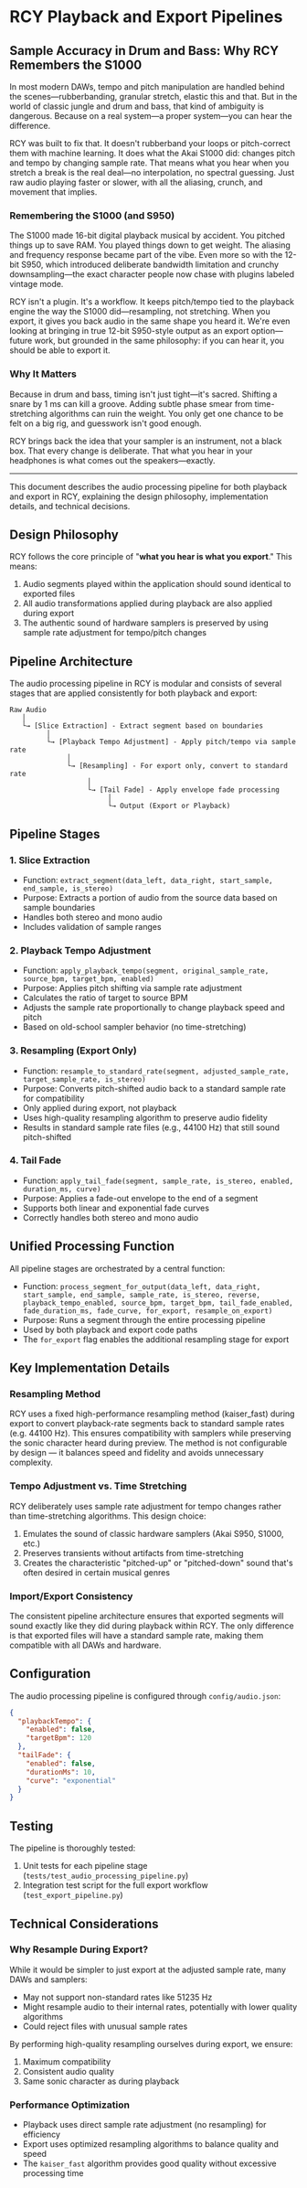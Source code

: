 # RCY Playback and Export Pipelines

## Sample Accuracy in Drum and Bass: Why RCY Remembers the S1000

In most modern DAWs, tempo and pitch manipulation are handled behind the scenes—rubberbanding, granular stretch, elastic this and that. But in the world of classic jungle and drum and bass, that kind of ambiguity is dangerous. Because on a real system—a proper system—you can hear the difference.

RCY was built to fix that. It doesn't rubberband your loops or pitch-correct them with machine learning. It does what the Akai S1000 did: changes pitch and tempo by changing sample rate. That means what you hear when you stretch a break is the real deal—no interpolation, no spectral guessing. Just raw audio playing faster or slower, with all the aliasing, crunch, and movement that implies.

### Remembering the S1000 (and S950)

The S1000 made 16-bit digital playback musical by accident. You pitched things up to save RAM. You played things down to get weight. The aliasing and frequency response became part of the vibe. Even more so with the 12-bit S950, which introduced deliberate bandwidth limitation and crunchy downsampling—the exact character people now chase with plugins labeled vintage mode.

RCY isn't a plugin. It's a workflow. It keeps pitch/tempo tied to the playback engine the way the S1000 did—resampling, not stretching. When you export, it gives you back audio in the same shape you heard it. We're even looking at bringing in true 12-bit S950-style output as an export option—future work, but grounded in the same philosophy: if you can hear it, you should be able to export it.

### Why It Matters

Because in drum and bass, timing isn't just tight—it's sacred. Shifting a snare by 1 ms can kill a groove. Adding subtle phase smear from time-stretching algorithms can ruin the weight. You only get one chance to be felt on a big rig, and guesswork isn't good enough.

RCY brings back the idea that your sampler is an instrument, not a black box. That every change is deliberate. That what you hear in your headphones is what comes out the speakers—exactly.

---

This document describes the audio processing pipeline for both playback and export in RCY, explaining the design philosophy, implementation details, and technical decisions.

## Design Philosophy

RCY follows the core principle of "**what you hear is what you export**." This means:

1. Audio segments played within the application should sound identical to exported files
2. All audio transformations applied during playback are also applied during export
3. The authentic sound of hardware samplers is preserved by using sample rate adjustment for tempo/pitch changes

## Pipeline Architecture

The audio processing pipeline in RCY is modular and consists of several stages that are applied consistently for both playback and export:

```
Raw Audio
   │
   └→ [Slice Extraction] - Extract segment based on boundaries
         │
         └→ [Playback Tempo Adjustment] - Apply pitch/tempo via sample rate
              │
              └→ [Resampling] - For export only, convert to standard rate
                   │
                   └→ [Tail Fade] - Apply envelope fade processing
                        │
                        └→ Output (Export or Playback)
```

## Pipeline Stages

### 1. Slice Extraction

- Function: `extract_segment(data_left, data_right, start_sample, end_sample, is_stereo)`
- Purpose: Extracts a portion of audio from the source data based on sample boundaries
- Handles both stereo and mono audio
- Includes validation of sample ranges

### 2. Playback Tempo Adjustment

- Function: `apply_playback_tempo(segment, original_sample_rate, source_bpm, target_bpm, enabled)`
- Purpose: Applies pitch shifting via sample rate adjustment
- Calculates the ratio of target to source BPM
- Adjusts the sample rate proportionally to change playback speed and pitch
- Based on old-school sampler behavior (no time-stretching)

### 3. Resampling (Export Only)

- Function: `resample_to_standard_rate(segment, adjusted_sample_rate, target_sample_rate, is_stereo)`
- Purpose: Converts pitch-shifted audio back to a standard sample rate for compatibility
- Only applied during export, not playback
- Uses high-quality resampling algorithm to preserve audio fidelity
- Results in standard sample rate files (e.g., 44100 Hz) that still sound pitch-shifted

### 4. Tail Fade

- Function: `apply_tail_fade(segment, sample_rate, is_stereo, enabled, duration_ms, curve)`
- Purpose: Applies a fade-out envelope to the end of a segment
- Supports both linear and exponential fade curves
- Correctly handles both stereo and mono audio

## Unified Processing Function

All pipeline stages are orchestrated by a central function:

- Function: `process_segment_for_output(data_left, data_right, start_sample, end_sample, sample_rate, is_stereo, reverse, playback_tempo_enabled, source_bpm, target_bpm, tail_fade_enabled, fade_duration_ms, fade_curve, for_export, resample_on_export)`
- Purpose: Runs a segment through the entire processing pipeline
- Used by both playback and export code paths
- The `for_export` flag enables the additional resampling stage for export

## Key Implementation Details

### Resampling Method

RCY uses a fixed high-performance resampling method (kaiser_fast) during export to convert playback-rate segments back to standard sample rates (e.g. 44100 Hz). This ensures compatibility with samplers while preserving the sonic character heard during preview. The method is not configurable by design — it balances speed and fidelity and avoids unnecessary complexity.

### Tempo Adjustment vs. Time Stretching

RCY deliberately uses sample rate adjustment for tempo changes rather than time-stretching algorithms. This design choice:

1. Emulates the sound of classic hardware samplers (Akai S950, S1000, etc.)
2. Preserves transients without artifacts from time-stretching
3. Creates the characteristic "pitched-up" or "pitched-down" sound that's often desired in certain musical genres

### Import/Export Consistency

The consistent pipeline architecture ensures that exported segments will sound exactly like they did during playback within RCY. The only difference is that exported files will have a standard sample rate, making them compatible with all DAWs and hardware.

## Configuration

The audio processing pipeline is configured through `config/audio.json`:

```json
{
  "playbackTempo": {
    "enabled": false,
    "targetBpm": 120
  },
  "tailFade": {
    "enabled": false,
    "durationMs": 10,
    "curve": "exponential"
  }
}
```

## Testing

The pipeline is thoroughly tested:

1. Unit tests for each pipeline stage (`tests/test_audio_processing_pipeline.py`)
2. Integration test script for the full export workflow (`test_export_pipeline.py`)

## Technical Considerations

### Why Resample During Export?

While it would be simpler to just export at the adjusted sample rate, many DAWs and samplers:
- May not support non-standard rates like 51235 Hz
- Might resample audio to their internal rates, potentially with lower quality algorithms
- Could reject files with unusual sample rates

By performing high-quality resampling ourselves during export, we ensure:
1. Maximum compatibility
2. Consistent audio quality
3. Same sonic character as during playback

### Performance Optimization

- Playback uses direct sample rate adjustment (no resampling) for efficiency
- Export uses optimized resampling algorithms to balance quality and speed
- The `kaiser_fast` algorithm provides good quality without excessive processing time